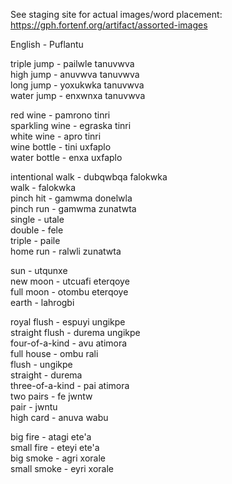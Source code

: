 See staging site for actual images/word placement: https://gph.fortenf.org/artifact/assorted-images


English - Puflantu  

triple jump - pailwle tanuvwva  
high jump - anuvwva tanuvwva  
long jump - yoxukwka tanuvwva  
water jump - enxwnxa tanuvwva

red wine - pamrono tinri  
sparkling wine - egraska tinri  
white wine - apro tinri  
wine bottle - tini uxfaplo  
water bottle - enxa uxfaplo  

intentional walk - dubqwbqa falokwka  
walk - falokwka  
pinch hit - gamwma donelwla  
pinch run - gamwma zunatwta  
single - utale  
double - fele  
triple - paile  
home run - ralwli zunatwta  

sun - utqunxe  
new moon - utcuafi eterqoye  
full moon - otombu eterqoye  
earth - lahrogbi  

royal flush - espuyi ungikpe  
straight flush - durema ungikpe  
four-of-a-kind - avu atimora  
full house - ombu rali  
flush - ungikpe  
straight - durema  
three-of-a-kind - pai atimora  
two pairs - fe jwntw  
pair - jwntu  
high card - anuva wabu  

big fire - atagi ete'a  
small fire - eteyi ete'a  
big smoke - agri xorale  
small smoke - eyri xorale  